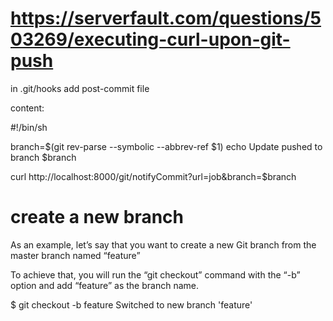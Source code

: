 # https://serverfault.com/questions/503269/executing-curl-upon-git-push

in .git/hooks
add post-commit file

content:

#!/bin/sh

branch=$(git rev-parse --symbolic --abbrev-ref $1)
echo Update pushed to branch $branch

curl http://localhost:8000/git/notifyCommit?url=job&branch=$branch


# create a new branch

As an example, let’s say that you want to create a new Git branch from the master branch named “feature”

To achieve that, you will run the “git checkout” command with the “-b” option and add “feature” as the branch name.

$ git checkout -b feature
Switched to new branch 'feature'